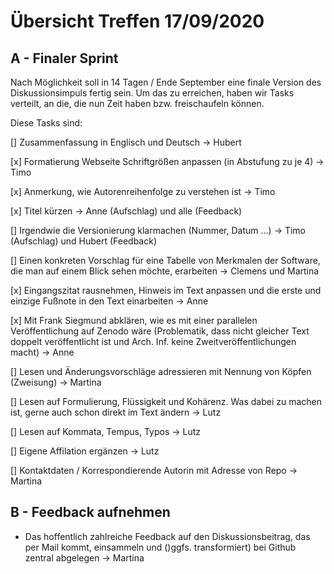 # Übersicht Treffen 17/09/2020

## A - Finaler Sprint 
Nach Möglichkeit soll in 14 Tagen / Ende September eine finale Version des Diskussionsimpuls fertig sein. Um das zu erreichen, haben wir Tasks verteilt, an die, die nun Zeit haben bzw. freischaufeln können. 

Diese Tasks sind:

[] Zusammenfassung in Englisch und Deutsch -> Hubert

[x] Formatierung Webseite Schriftgrößen anpassen (in Abstufung zu je 4) -> Timo

[x] Anmerkung, wie Autorenreihenfolge zu verstehen ist -> Timo

[x] Titel kürzen -> Anne (Aufschlag) und alle (Feedback)

[] Irgendwie die Versionierung klarmachen (Nummer, Datum ...) -> Timo (Aufschlag) und Hubert (Feedback)

[] Einen konkreten Vorschlag für eine Tabelle von Merkmalen der Software, die man auf einem Blick sehen möchte, erarbeiten -> Clemens und Martina

[x] Eingangszitat rausnehmen, Hinweis im Text anpassen und die erste und einzige Fußnote in den Text einarbeiten -> Anne

[x] Mit Frank Siegmund abklären, wie es mit einer parallelen Veröffentlichung auf Zenodo wäre (Problematik, dass nicht gleicher Text doppelt veröffentlicht ist und Arch. Inf. keine Zweitveröffentlichungen macht) -> Anne

[] Lesen und Änderungsvorschläge adressieren mit Nennung von Köpfen (Zweisung) -> Martina

[] Lesen auf Formulierung, Flüssigkeit und Kohärenz. Was dabei zu machen ist, gerne auch schon direkt im Text ändern -> Lutz

[] Lesen auf Kommata, Tempus, Typos -> Lutz

[] Eigene Affilation ergänzen -> Lutz

[] Kontaktdaten / Korrespondierende Autorin mit Adresse von Repo -> Martina

## B - Feedback aufnehmen

- Das hoffentlich zahlreiche Feedback auf den Diskussionsbeitrag, das per Mail kommt, einsammeln und ()ggfs. transformiert) bei Github zentral  abgelegen -> Martina


